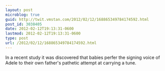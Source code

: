 ```yaml
---
layout: post
microblog: true
guid: http://twit.vmstan.com/2012/02/12/168865349784174592.html
post_id: 3038405
date: 2012-02-12T19:13:31-0600
lastmod: 2012-02-12T19:13:31-0600
type: post
url: /2012/02/12/168865349784174592.html
---
```

In a recent study it was discovered that babies perfer the signing voice of Adele to their own father's pathetic attempt at carrying a tune.
